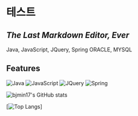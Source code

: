 # 테스트
## _The Last Markdown Editor, Ever_

Java, JavaScript, JQuery, Spring
ORACLE, MYSQL

## Features
<div>
  <img alt="Java" src ="https://img.shields.io/badge/Java-007396.svg?&style=for-the-badge&logo=Java&logoColor=White"/>
  <img alt="JavaScript" src ="https://img.shields.io/badge/JavaScript-F7DF1E.svg?&style=for-the-badge&logo=JavaScript&logoColor=White"/>
  <img alt="JQuery" src ="https://img.shields.io/badge/JQuery-0769AD.svg?&style=for-the-badge&logo=JQuery&logoColor=White"/>
  <img alt="Spring" src ="https://img.shields.io/badge/Spring-6DB33F.svg?&style=for-the-badge&logo=Spring&logoColor=White"/>
</div>

![bjmin17's GitHub stats](https://github-readme-stats.vercel.app/api?username=bjmin17&show_icons=true)

[![Top Langs](https://github-readme-stats.vercel.app/api/top-langs/?username=bjmin17&layout=compact)]

